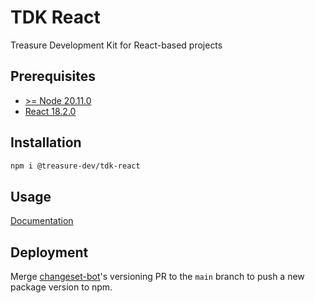# TDK React

Treasure Development Kit for React-based projects

## Prerequisites

- [>= Node 20.11.0](https://nodejs.org/en)
- [React 18.2.0](https://github.com/facebook/react/blob/main/CHANGELOG.md#1820-june-14-2022)

## Installation

```bash
npm i @treasure-dev/tdk-react
```

## Usage

[Documentation](https://tdk-docs.treasure.lol/react/getting-started)

## Deployment

Merge [changeset-bot](https://github.com/apps/changeset-bot)'s versioning PR to the `main` branch to push a new package version to npm.
